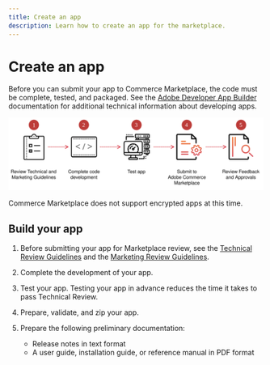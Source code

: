 ```yaml
---
title: Create an app
description: Learn how to create an app for the marketplace.
---
```


# Create an app

Before you can submit your app to Commerce Marketplace, the code must be complete, tested, and packaged. See the [Adobe Developer App Builder](https://developer.adobe.com/app-builder/docs/overview/) documentation for additional technical information about developing apps.

<!---
Leaving this text as a reminder to add more info about building Commerce apps as it becomes available.

The following guides provide additional information about the Adobe Commerce development environment:

-  [PHP Developer Guide](https://developer.adobe.com/commerce/php/development/)
-  [Best Practices for Extension Developers](https://developer.adobe.com/commerce/php/best-practices/)
-  [Magento Web APIs](https://developer.adobe.com/commerce/webapi/get-started/)
-  [Frontend Developer Guide](https://developer.adobe.com/commerce/frontend-core/guide/)

-->

![](_images/apps-prep.svg)

<InlineAlert variant="info" slots="text"/>

Commerce Marketplace does not support encrypted apps at this time.

## Build your app

1. Before submitting your app for Marketplace review, see the [Technical Review Guidelines](technical-review-guidelines.md) and the [Marketing Review Guidelines](marketing-review-guidelines.md).

1. Complete the development of your app.

1. Test your app. Testing your app in advance reduces the time it takes to pass Technical Review.

   <!---  Note to reviewer: For extensions, you used Codesniffer to check the code is compliant with the Commerce coding standards. I can't think of any specific testing to suggest for apps. Suggestions welcome. -->

1. Prepare, validate, and zip your app.

   <!---  Note to reviewer: As of right now, we're testing that the zip file contains an `install.yaml` and a package.json` file. It's not clear whether this is all that's needed. The "Create an extension topic" links to a PHP topic on Devdocs. If we come up with any requirements for apps, I'll put that info here until it can be moved to the Commerce Extensibility repo.  -->

1. Prepare the following preliminary documentation:

   -  Release notes in text format
   -  A user guide, installation guide, or reference manual in PDF format
